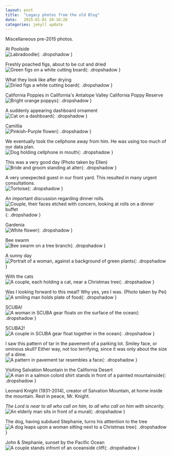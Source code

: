 ```yaml
---
layout: post
title:  "Legacy photos from the old Blog"
date:   2015-01-01 20:16:20
categories: jekyll update
---
```

Miscellaneous pre-2015 photos.
  

At Poolside  
![Labradoodle](/images/legacy/poolside.png){: .dropshadow }

Freshly poached figs, about to be cut and dried  
![Green figs on a white cutting board](/images/legacy/figs_poached.png){: .dropshadow }

What they look like after drying  
![Dried figs a white cutting board](/images/legacy/dried_figs.png){: .dropshadow }

California Poppies in California's Antalope Valley California Poppy Reserve  
![Bright orange poppys](/images/legacy/CaliforniaPoppy.gif){: .dropshadow }

A suddenly appearing dashboard ornament  
![Cat on a dashboard](/images/legacy/SuddenDashboard.gif){: .dropshadow }

Camillia  
![Pinkish-Purple flower](/images/legacy/Camillia.gif){: .dropshadow }

We eventually took the cellphone away from him.  He was using too much of our data plan.  
![Dog holding cellphone in mouth](/images/legacy/WithPhone.gif){: .dropshadow }

This was a very good day (Photo taken by Ellen)  
![Bride and groom standing at alter](/images/legacy/ThisWasAGoodDay.gif){: .dropshadow }

A very unexpected guest in our front yard. This resulted in many urgent consultations.  
![Tortoise](/images/legacy/Tortoise.gif){: .dropshadow }

An important discussion regarding dinner rolls.  
![Couple, their faces etched with concern, looking at rolls on a dinner buffet](/images/legacy/DinnerRollDiscussion.gif){: .dropshadow }

Gardenia  
![White flower](/images/legacy/Gardenia.gif){: .dropshadow }

Bee swarm  
![Bee swarm on a tree branch](/images/legacy/BeeSwarm.gif){: .dropshadow }

A sunny day  
![Portrait of a woman, against a background of green plants](/images/legacy/Doorway.gif){: .dropshadow }

With the cats  
![A couple, each holding a cat, near a Christmas tree](/images/legacy/TreeAndCats.gif){: .dropshadow }

Was I looking forward to this meal?  Why yes, yes I was. (Photo taken by Pei)  
![A smiling man holds plate of food](/images/legacy/EnjoyableDinner.gif){: .dropshadow }

SCUBA!  
![A woman in SCUBA gear floats on the surface of the ocean](/images/legacy/GirlWithRegulator.gif){: .dropshadow }

SCUBA2!  
![A couple in SCUBA gear float together in the ocean](/images/legacy/GirlWithWalrusS.gif){: .dropshadow }

I saw this pattern of tar in the pavement of a parking lot. Smiley face, or ominous skull? Either way, not too terrifying, since it was only about the size of a dime.  
![A pattern in pavement tar resembles a face](/images/legacy/FaceInThePavement.gif){: .dropshadow }

Visiting Salvation Mountain in the California Desert  
![A man in a salmon colord shirt stands in front of a painted mountainside](/images/legacy/SalvationMountain.gif){: .dropshadow }

Leonard Knight (1931-2014), creator of Salvation Mountain, at home inside the mountain. Rest in peace, Mr. Knight.  

*The Lord is near to all who call on him, to all who call on him with sincerity.*  
![An elderly man sits in front of a mural](/images/legacy/LeonardKnight.gif){: .dropshadow }

The dog, having subdued Stephanie, turns his atttention to the tree  
![A dog leaps upon a woman sitting next to a Christmas tree](/images/legacy/dog_vs_tree.gif){: .dropshadow }

John & Stephanie, sunset by the Pacific Ocean  
![A couple stands infront of an oceanside cliff](/images/legacy/sunset.gif){: .dropshadow }



